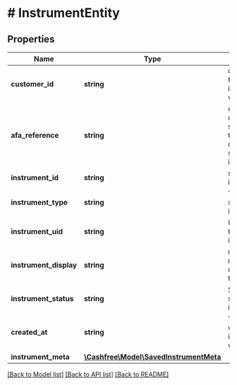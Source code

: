 # # InstrumentEntity

## Properties

Name | Type | Description | Notes
------------ | ------------- | ------------- | -------------
**customer_id** | **string** | customer_id for which the instrument was saved | [optional]
**afa_reference** | **string** | cf_payment_id of the successful transaction done while saving instrument | [optional]
**instrument_id** | **string** | saved instrument id | [optional]
**instrument_type** | **string** | Type of the saved instrument | [optional]
**instrument_uid** | **string** | Unique id for the saved instrument | [optional]
**instrument_display** | **string** | masked card number displayed to the customer | [optional]
**instrument_status** | **string** | Status of the saved instrument. | [optional]
**created_at** | **string** | Timestamp at which instrument was saved. | [optional]
**instrument_meta** | [**\Cashfree\Model\SavedInstrumentMeta**](SavedInstrumentMeta.md) |  | [optional]

[[Back to Model list]](../../README.md#models) [[Back to API list]](../../README.md#endpoints) [[Back to README]](../../README.md)

